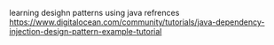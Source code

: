 ﻿learning desighn patterns using java 
refrences https://www.digitalocean.com/community/tutorials/java-dependency-injection-design-pattern-example-tutorial
